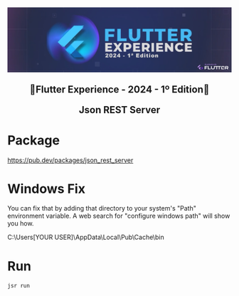 <h2 align="center">

![Flutter Experience - 2024 - 1º Edition](https://raw.githubusercontent.com/newerton/images/main/academia-do-flutter/flutter-experience/flutter-experience-2024-1.png)

  📱Flutter Experience - 2024 - 1º Edition📱

  Json REST Server

</h2>

# Package

https://pub.dev/packages/json_rest_server

# Windows Fix

You can fix that by adding that directory to your system's "Path" environment variable.
A web search for "configure windows path" will show you how.

C:\Users\[YOUR USER]\AppData\Local\Pub\Cache\bin

# Run

```cli
jsr run
```
